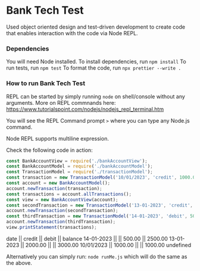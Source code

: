 # Bank Tech Test

Used object oriented design and test-driven development to create code that enables interaction with the code via Node REPL.

### Dependencies

You will need Node installed. To install dependencies, run `npm install`
To run tests, run `npm test`
To format the code, run `npx prettier --write .`

### How to run Bank Tech Test

REPL can be started by simply running `node` on shell/console without any arguments. More on REPL commnands here: https://www.tutorialspoint.com/nodejs/nodejs_repl_terminal.htm

You will see the REPL Command prompt `>` where you can type any Node.js command.

Node REPL supports multiline expression.

Check the following code in action:

```js
const BankAccountView = require('./bankAccountView');
const BankAccountModel = require('./bankAccountModel');
const TransactionModel = require('./transactionModel');
const transaction = new TransactionModel('10/01/2023', 'credit', 1000.0);
const account = new BankAccountModel();
account.newTransaction(transaction);
const transactions = account.allTransactions();
const view = new BankAccountView(account);
const secondTransaction = new TransactionModel('13-01-2023', 'credit', 2000);
account.newTransaction(secondTransaction);
const thirdTransaction = new TransactionModel('14-01-2023', 'debit', 500);
account.newTransaction(thirdTransaction);
view.printStatement(transactions);
```

date || credit || debit || balance
14-01-2023 || || 500.00 || 2500.00
13-01-2023 || 2000.00 || || 3000.00
10/01/2023 || 1000.00 || || 1000.00
undefined

>

Alternatively you can simply run: `node runMe.js` which will do the same as the above.
